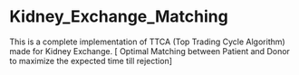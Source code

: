 # Kidney_Exchange_Matching
This is a complete implementation of TTCA (Top Trading Cycle Algorithm) made for Kidney Exchange. [ Optimal Matching between Patient and Donor to maximize the expected time till rejection]
